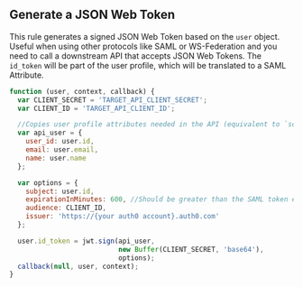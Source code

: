 ## Generate a JSON Web Token

This rule generates a signed JSON Web Token based on the `user` object. Useful when using other protocols like SAML or WS-Federation and you need to call a downstream API that accepts JSON Web Tokens. The `id_token` will be part of the user profile, which will be translated to a SAML Attribute.


```js
function (user, context, callback) {
  var CLIENT_SECRET = 'TARGET_API_CLIENT_SECRET';
  var CLIENT_ID = 'TARGET_API_CLIENT_ID';

  //Copies user profile attributes needed in the API (equivalent to `scope`)
  var api_user = {
  	user_id: user.id,
  	email: user.email,
  	name: user.name
  };

  var options = {
  	subject: user.id,
  	expirationInMinutes: 600, //Should be greater than the SAML token expiration
  	audience: CLIENT_ID,
  	issuer: 'https://{your auth0 account}.auth0.com'
  };

  user.id_token = jwt.sign(api_user, 
  						   new Buffer(CLIENT_SECRET, 'base64'),
  						   options);
  callback(null, user, context);
}
```
